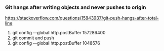 
### Git hangs after writing objects and never pushes to origin
https://stackoverflow.com/questions/15843937/git-push-hangs-after-total-line

1. git config --global http.postBuffer 157286400
2. git commit and push
3. git config --global http.postBuffer 1048576